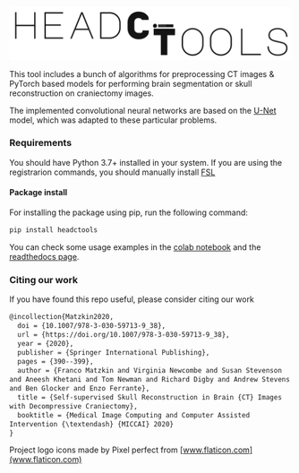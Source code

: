 ![headctools](headctools/assets/imgs/logo/bright-bg-stroke.svg)

This tool includes a bunch of algorithms for preprocessing CT images & 
PyTorch based models for performing brain segmentation or skull 
reconstruction on craniectomy images.

The implemented convolutional neural networks are based on the [U-Net](https://arxiv.org/abs/1505.04597) model,
which was adapted to these particular problems.

### Requirements

You should have Python 3.7+ installed in your system. If you are using the 
registrarion commands, you should manually install [FSL](https://fsl.fmrib.ox.ac.uk)

#### Package install 

For installing the package using pip, run the following command:

```sh
pip install headctools
```

You can check some usage examples in the [colab notebook](https://colab.research.google.com/drive/16i30BKtAfA1D9NLVs26ddjs87tmiU6xR?usp=sharing) 
and the [readthedocs page](https://headctools.readthedocs.io/en/latest/).

### Citing our work

If you have found this repo useful, please consider citing our work

```
@incollection{Matzkin2020,
  doi = {10.1007/978-3-030-59713-9_38},
  url = {https://doi.org/10.1007/978-3-030-59713-9_38},
  year = {2020},
  publisher = {Springer International Publishing},
  pages = {390--399},
  author = {Franco Matzkin and Virginia Newcombe and Susan Stevenson and Aneesh Khetani and Tom Newman and Richard Digby and Andrew Stevens and Ben Glocker and Enzo Ferrante},
  title = {Self-supervised Skull Reconstruction in Brain {CT} Images with Decompressive Craniectomy},
  booktitle = {Medical Image Computing and Computer Assisted Intervention {\textendash} {MICCAI} 2020}
}
```

Project logo icons made by Pixel perfect from [www.flaticon.com](www.flaticon.com)